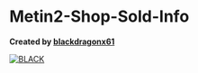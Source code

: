 # Metin2-Shop-Sold-Info

**Created by [blackdragonx61](https://metin2.dev/board/profile/14335-mali/)**

[![BLACK](https://img.youtube.com/vi/4NOev7i4a9U/maxresdefault.jpg)](https://youtu.be/4NOev7i4a9U)